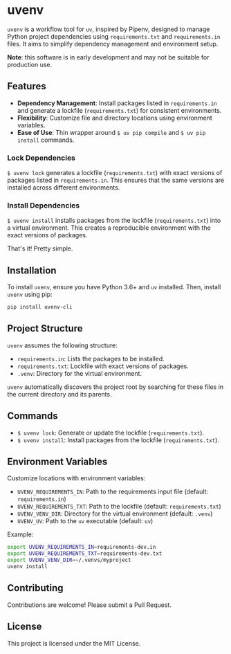 # uvenv

`uvenv` is a workflow tool for `uv`, inspired by Pipenv, designed to manage Python project dependencies using `requirements.txt` and `requirements.in` files. It aims to simplify dependency management and environment setup.

**Note**: this software is in early development and may not be suitable for production use.

## Features

- **Dependency Management**: Install packages listed in `requirements.in` and generate a lockfile (`requirements.txt`) for consistent environments.
- **Flexibility**: Customize file and directory locations using environment variables.
- **Ease of Use**: Thin wrapper around `$ uv pip compile` and `$ uv pip install` commands.

### Lock Dependencies

`$ uvenv lock` generates a lockfile (`requirements.txt`) with exact versions of packages listed in `requirements.in`. This ensures that the same versions are installed across different environments.

### Install Dependencies

`$ uvenv install` installs packages from the lockfile (`requirements.txt`) into a virtual environment. This creates a reproducible environment with the exact versions of packages.

That's it! Pretty simple.

## Installation

To install `uvenv`, ensure you have Python 3.6+ and `uv` installed. Then, install `uvenv` using pip:
```sh
pip install uvenv-cli
```

## Project Structure

`uvenv` assumes the following structure:
- `requirements.in`: Lists the packages to be installed.
- `requirements.txt`: Lockfile with exact versions of packages.
- `.venv`: Directory for the virtual environment.

`uvenv` automatically discovers the project root by searching for these files in the current directory and its parents.

## Commands

- `$ uvenv lock`: Generate or update the lockfile (`requirements.txt`).
- `$ uvenv install`: Install packages from the lockfile (`requirements.txt`).


## Environment Variables

Customize locations with environment variables:
- `UVENV_REQUIREMENTS_IN`: Path to the requirements input file (default: `requirements.in`)
- `UVENV_REQUIREMENTS_TXT`: Path to the lockfile (default: `requirements.txt`)
- `UVENV_VENV_DIR`: Directory for the virtual environment (default: `.venv`)
- `UVENV_UV`: Path to the `uv` executable (default: `uv`)

Example:
```sh
export UVENV_REQUIREMENTS_IN=requirements-dev.in
export UVENV_REQUIREMENTS_TXT=requirements-dev.txt
export UVENV_VENV_DIR=~/.venvs/myproject
uvenv install
```

## Contributing

Contributions are welcome! Please submit a Pull Request.

## License

This project is licensed under the MIT License.
